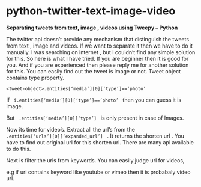 # python-twitter-text-image-video

**Separating tweets from text, image , videos using Tweepy – Python**

The twitter api doesn’t provide any mechanism that distinguish the tweets from text , image and videos. If we want to separate it then we have to do it manually. I was searching on internet , but I couldn’t find any simple solution for this.
So here is what I have tried. If you are beginner then it is good for you. And if you are experienced then please reply me for another solution for this. You can easily find out the tweet is image or not. Tweet object contains type property.


```
<tweet-object>.entities[‘media’][0][‘type’]==’photo’ 
```

If <code> i.entities[‘media’][0][‘type’]==’photo’ </code>  then you can guess it is image.

But <code> <tweet-object>.entities[‘media’][0][‘type’] </code> is only present in case of Images.

Now its time for video’s. Extract all the url’s from the <code>  <tweet-object>.entities[‘urls’][0][‘expanded_url’] </code>  . It returns the shorten url . You have to find out original url for this shorten url. There are many api available to do this.

Next is filter the urls from keywords. You can easily judge url for videos,

e.g if url contains keyword like youtube or vimeo then it is probabaly video url.
